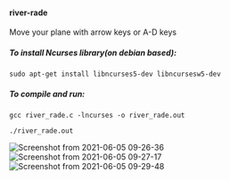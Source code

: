 #### river-rade
Move your plane with arrow keys or A-D keys


##### To install Ncurses library(on debian based):
```shell
sudo apt-get install libncurses5-dev libncursesw5-dev
```
##### To compile and run:

```shell
gcc river_rade.c -lncurses -o river_rade.out
```

```shell
./river_rade.out
```
![Screenshot from 2021-06-05 09-26-36](https://user-images.githubusercontent.com/65583426/121473910-5517dc00-c991-11eb-8af8-53bd3b7bab85.png)
![Screenshot from 2021-06-05 09-27-17](https://user-images.githubusercontent.com/65583426/121473928-59dc9000-c991-11eb-9e5a-6236de6debb0.png)
![Screenshot from 2021-06-05 09-29-48](https://user-images.githubusercontent.com/65583426/121473949-61039e00-c991-11eb-9fd4-9ccce7d02dcc.png)

	
